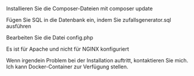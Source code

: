 Installieren Sie die Composer-Dateien mit composer update

Fügen Sie SQL in die Datenbank ein, indem Sie zufallsgenerator.sql ausführen

Bearbeiten Sie die Datei config.php

Es ist für Apache und nicht für NGINX konfiguriert

Wenn irgendein Problem bei der Installation auftritt, kontaktieren Sie mich. Ich kann Docker-Container zur Verfügung stellen.

